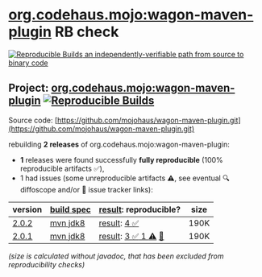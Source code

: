 [org.codehaus.mojo:wagon-maven-plugin](https://central.sonatype.com/artifact/org.codehaus.mojo/wagon-maven-plugin/versions) RB check
=======

[![Reproducible Builds](https://reproducible-builds.org/images/logos/rb.svg) an independently-verifiable path from source to binary code](https://reproducible-builds.org/)

## Project: [org.codehaus.mojo:wagon-maven-plugin](https://central.sonatype.com/artifact/org.codehaus.mojo/wagon-maven-plugin/versions) [![Reproducible Builds](https://img.shields.io/endpoint?url=https://raw.githubusercontent.com/jvm-repo-rebuild/reproducible-central/master/content/org/codehaus/mojo/wagon-maven-plugin/badge.json)](https://github.com/jvm-repo-rebuild/reproducible-central/blob/master/content/org/codehaus/mojo/wagon-maven-plugin/README.md)

Source code: [https://github.com/mojohaus/wagon-maven-plugin.git](https://github.com/mojohaus/wagon-maven-plugin.git)

rebuilding **2 releases** of org.codehaus.mojo:wagon-maven-plugin:
- **1** releases were found successfully **fully reproducible** (100% reproducible artifacts :white_check_mark:),
- 1 had issues (some unreproducible artifacts :warning:, see eventual :mag: diffoscope and/or :memo: issue tracker links):

| version | [build spec](/BUILDSPEC.md) | [result](https://reproducible-builds.org/docs/jvm/): reproducible? | size |
| -- | --------- | ------ | -- |
| [2.0.2](https://central.sonatype.com/artifact/org.codehaus.mojo/wagon-maven-plugin/2.0.2/pom) | [mvn jdk8](wagon-maven-plugin-2.0.2.buildspec) | [result](wagon-maven-plugin-2.0.2.buildinfo): [4 :white_check_mark: ](wagon-maven-plugin-2.0.2.buildcompare) | 190K |
| [2.0.1](https://central.sonatype.com/artifact/org.codehaus.mojo/wagon-maven-plugin/2.0.1/pom) | [mvn jdk8](wagon-maven-plugin-2.0.1.buildspec) | [result](wagon-maven-plugin-2.0.1.buildinfo): [3 :white_check_mark:  1 :warning:](wagon-maven-plugin-2.0.1.buildcompare) [:memo:](https://github.com/mojohaus/wagon-maven-plugin/commit/4b5352671f16a0d71d7c84fb33d1e4a0beec1fcc) | 190K |

<i>(size is calculated without javadoc, that has been excluded from reproducibility checks)</i>
